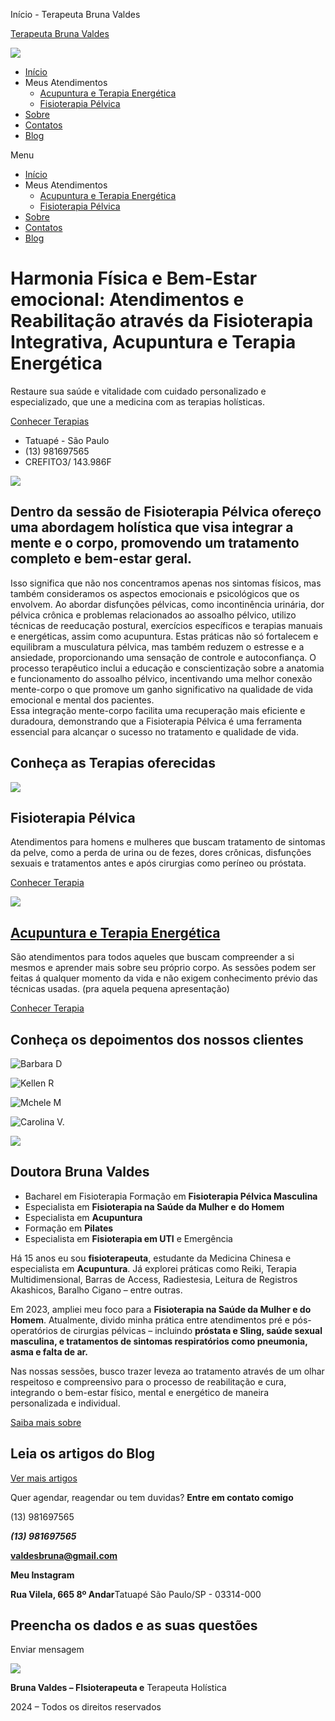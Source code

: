 Início - Terapeuta Bruna Valdes



[Terapeuta Bruna Valdes](https://brunavaldes.com "Terapeuta Bruna Valdes ")

[![](https://brunavaldes.com/wp-content/uploads/2024/07/logo_1_2.webp)](http://www.brunavaldes.com)

* [Início](https://brunavaldes.com/)
* Meus Atendimentos
  + [Acupuntura e Terapia Energética​](https://brunavaldes.com/acupuntura-e-terapia-energetica/)
  + [Fisioterapia Pélvica​](https://brunavaldes.com/fisioterapia-pelvica/)
* [Sobre](https://brunavaldes.com/sobre/)
* [Contatos](http://brunavaldes.com/#contato)
* [Blog](https://brunavaldes.com/blog/)

Menu

* [Início](https://brunavaldes.com/)
* Meus Atendimentos
  + [Acupuntura e Terapia Energética​](https://brunavaldes.com/acupuntura-e-terapia-energetica/)
  + [Fisioterapia Pélvica​](https://brunavaldes.com/fisioterapia-pelvica/)
* [Sobre](https://brunavaldes.com/sobre/)
* [Contatos](http://brunavaldes.com/#contato)
* [Blog](https://brunavaldes.com/blog/)

Harmonia Física e Bem-Estar emocional: Atendimentos e Reabilitação através da **Fisioterapia Integrativa, Acupuntura e** **Terapia Energética**
===============================================================================================================================================

Restaure sua saúde e vitalidade com cuidado personalizado e especializado, que une a medicina com as terapias holísticas.

[Conhecer Terapias](#terapias)

* Tatuapé - São Paulo
* (13) 981697565
* CREFITO3/ 143.986F

![](https://brunavaldes.com/wp-content/uploads/2024/07/Fisioterapia-pelvica-1024x1024.png)

Dentro da sessão de Fisioterapia Pélvica ofereço uma abordagem holística que visa integrar a mente e o corpo, promovendo um **tratamento completo e bem-estar geral.**
----------------------------------------------------------------------------------------------------------------------------------------------------------------------

Isso significa que não nos concentramos apenas nos sintomas físicos, mas também consideramos os aspectos emocionais e psicológicos que os envolvem. Ao abordar disfunções pélvicas, como incontinência urinária, dor pélvica crônica e problemas relacionados ao assoalho pélvico, utilizo técnicas de reeducação postural, exercícios específicos e terapias manuais e energéticas, assim como acupuntura. Estas práticas não só fortalecem e equilibram a musculatura pélvica, mas também reduzem o estresse e a ansiedade, proporcionando uma sensação de controle e autoconfiança. O processo terapêutico inclui a educação e conscientização sobre a anatomia e funcionamento do assoalho pélvico, incentivando uma melhor conexão mente-corpo o que promove um ganho significativo na qualidade de vida emocional e mental dos pacientes.  
Essa integração mente-corpo facilita uma recuperação mais eficiente e duradoura, demonstrando que a Fisioterapia Pélvica é uma ferramenta essencial para alcançar o sucesso no tratamento e qualidade de vida.

Conheça as **Terapias** oferecidas
----------------------------------

![](https://brunavaldes.com/wp-content/uploads/2024/07/mask_group-35-1024x618.webp)

Fisioterapia Pélvica
--------------------

Atendimentos para homens e mulheres que buscam tratamento de sintomas da pelve, como a perda de urina ou de fezes, dores crônicas, disfunções sexuais e tratamentos antes e após cirurgias como períneo ou próstata.

[Conhecer Terapia](/fisioterapia-pelvica)

![](https://brunavaldes.com/wp-content/uploads/2024/07/img_tuina_i_semipresencial-2-1024x618.webp)

[Acupuntura e Terapia Energética](/acupuntura-e-terapia-energetica)
-------------------------------------------------------------------

São atendimentos para todos aqueles que buscam compreender a si mesmos e aprender mais sobre seu próprio corpo. As sessões podem ser feitas á qualquer momento da vida e não exigem conhecimento prévio das técnicas usadas. (pra aquela pequena apresentação)

[Conhecer Terapia](/acupuntura-e-terapia-energetica)

Conheça os **depoimentos** dos nossos clientes
----------------------------------------------

![Barbara D](https://brunavaldes.com/wp-content/uploads/2024/08/WhatsApp-Image-2024-07-26-at-10.49.25-1024x782.jpeg)

![Kellen R](https://brunavaldes.com/wp-content/uploads/2024/08/WhatsApp-Image-2024-07-26-at-10.41.13-1.jpeg)

![Mchele M](https://brunavaldes.com/wp-content/uploads/2024/08/WhatsApp-Image-2024-07-26-at-10.41.13.jpeg)

![Carolina V.](https://brunavaldes.com/wp-content/uploads/2024/08/WhatsApp-Image-2024-07-26-at-10.49.05.jpeg)

![](https://brunavaldes.com/wp-content/uploads/2024/07/group_201-691x1024.webp)

Doutora Bruna Valdes
--------------------

* Bacharel em Fisioterapia Formação em **Fisioterapia Pélvica Masculina**
* Especialista em **Fisioterapia na Saúde da Mulher e** **do Homem**
* Especialista em **Acupuntura**
* Formação em **Pilates**
* Especialista em **Fisioterapia em UTI** e Emergência

Há 15 anos eu sou **fisioterapeuta**, estudante da Medicina Chinesa e especialista em **Acupuntura**. Já explorei práticas como Reiki, Terapia Multidimensional, Barras de Access, Radiestesia, Leitura de Registros Akashicos, Baralho Cigano – entre outras.

Em 2023, ampliei meu foco para a **Fisioterapia na Saúde da Mulher e do Homem**. Atualmente, divido minha prática entre atendimentos pré e pós-operatórios de cirurgias pélvicas – incluindo **próstata e Sling, saúde sexual masculina, e tratamentos de sintomas respiratórios como pneumonia, asma e falta de ar.**

Nas nossas sessões, busco trazer leveza ao tratamento através de um olhar respeitoso e compreensivo para o processo de reabilitação e cura, integrando o bem-estar físico, mental e energético de maneira personalizada e individual.

[Saiba mais sobre](/sobre)

Leia os **artigos do Blog**
---------------------------

[Ver mais artigos](/blog)

Quer agendar, reagendar ou tem duvidas? **Entre em contato comigo**

(13) 981697565​

***(13) 981697565***

**valdesbruna@gmail.com**

**Meu Instagram**

**Rua Vilela, 665 8º Andar**Tatuapé São Paulo/SP - 03314-000

Preencha os dados e as suas questões
------------------------------------

Enviar mensagem

[![](https://brunavaldes.com/wp-content/uploads/2024/07/logo_1_2.webp)](http://www.brunavaldes.com)

**Bruna Valdes – FIsioterapeuta e** Terapeuta Holística

2024 – Todos os direitos reservados